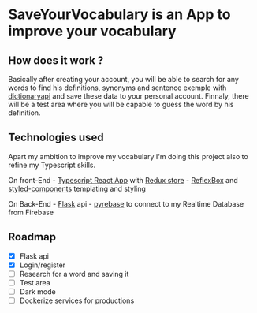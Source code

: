 # SaveYourVocabulary is an App to improve your vocabulary

## How does it work ?

Basically after creating your account, you will be able to search for any words to find his definitions, synonyms and sentence exemple with [dictionaryapi](https://dictionaryapi.dev/) and save these data to your personal account.
Finnaly, there will be a test area where you will be capable to guess the word by his definition.

## Technologies used

Apart my ambition to improve my vocabulary I'm doing this project also to refine my Typescript skills.

On front-End
    - [Typescript React App](https://create-react-app.dev/docs/adding-typescript/) with [Redux store](https://redux.js.org/api/store)
    - [ReflexBox](https://github.com/jxnblk/reflexbox) and [styled-components](https://styled-components.com/) templating and styling

On Back-End
    - [Flask](https://flask.palletsprojects.com/en/2.0.x/) api
    - [pyrebase](https://github.com/thisbejim/Pyrebase) to connect to my Realtime Database from Firebase

## Roadmap

- [x] Flask api
- [x] Login/register
- [ ] Research for a word and saving it
- [ ] Test area
- [ ] Dark mode
- [ ] Dockerize services for productions
